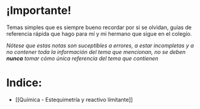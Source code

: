 # ¡Importante!
Temas simples que es siempre bueno recordar por si se olvidan, guías de referencia rápida que hago para mí y mi hermano que sigue en el colegio.

*Nótese que estas notas son suceptibles a errores, a estar incompletas y a no contener toda la información del tema que mencionan, no se deben **nunca** tomar cómo única referencia del tema que contienen* 

# Indice:
- [[Química - Estequimetría y reactivo límitante]]
